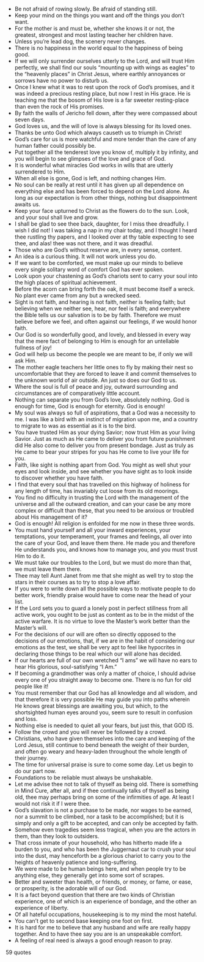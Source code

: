  - Be not afraid of rowing slowly. Be afraid of standing still.
 - Keep your mind on the things you want and off the things you don’t want.
 - For the mother is and must be, whether she knows it or not, the greatest, strongest and most lasting teacher her children have.
 - Unless you’re lead dog, the scenery never changes.
 - There is no happiness in the world equal to the happiness of being good.
 - If we will only surrender ourselves utterly to the Lord, and will trust Him perfectly, we shall find our souls “mounting up with wings as eagles” to the “heavenly places” in Christ Jesus, where earthly annoyances or sorrows have no power to disturb us.
 - Once I knew what it was to rest upon the rock of God’s promises, and it was indeed a precious resting place, but now I rest in His grace. He is teaching me that the bosom of His love is a far sweeter resting-place than even the rock of His promises.
 - By faith the walls of Jericho fell down, after they were compassed about seven days.
 - God loves us, and the will of love is always blessing for its loved ones.
 - Thanks be unto God which always causeth us to triumph in Christ!
 - God’s care for us is more watchful and more tender than the care of any human father could possibly be.
 - Put together all the tenderest love you know of, multiply it by infinity, and you will begin to see glimpses of the love and grace of God.
 - It is wonderful what miracles God works in wills that are utterly surrendered to Him.
 - When all else is gone, God is left, and nothing changes Him.
 - No soul can be really at rest until it has given up all dependence on everything else and has been forced to depend on the Lord alone. As long as our expectation is from other things, nothing but disappointment awaits us.
 - Keep your face upturned to Christ as the flowers do to the sun. Look, and your soul shall live and grow.
 - I shall be glad to see thee back, daughter, for I miss thee dreadfully. I wish I did not! I was taking a nap in my chair today, and I thought I heard thee rustling thy papers, and I looked over at thy table expecting to see thee, and alas! thee was not there, and it was dreadful.
 - Those who are God’s without reserve are, in every sense, content.
 - An idea is a curious thing. It will not work unless you do.
 - If we want to be comforted, we must make up our minds to believe every single solitary word of comfort God has ever spoken.
 - Look upon your chastening as God’s chariots sent to carry your soul into the high places of spiritual achievement.
 - Before the acorn can bring forth the oak, it must become itself a wreck. No plant ever came from any but a wrecked seed.
 - Sight is not faith, and hearing is not faith, neither is feeling faith; but believing when we neither see, hear, nor feel is faith; and everywhere the Bible tells us our salvation is to be by faith. Therefore we must believe before we feel, and often against our feelings, if we would honor faith.
 - Our God is so wonderfully good, and lovely, and blessed in every way that the mere fact of belonging to Him is enough for an untellable fullness of joy!
 - God will help us become the people we are meant to be, if only we will ask Him.
 - The mother eagle teachers her little ones to fly by making their nest so uncomfortable that they are forced to leave it and commit themselves to the unknown world of air outside. An just so does our God to us.
 - Where the soul is full of peace and joy, outward surrounding and circumstances are of comparatively little account.
 - Nothing can separate you from God’s love, absolutely nothing. God is enough for time, God is enough for eternity. God is enough!
 - My soul was always so full of aspirations, that a God was a necessity to me. I was like a bird with an instinct of migration upon me, and a country to migrate to was as essential as it is to the bird.
 - You have trusted Him as your dying Savior; now trust Him as your living Savior. Just as much as He came to deliver you from future punishment did He also come to deliver you from present bondage. Just as truly as He came to bear your stripes for you has He come to live your life for you.
 - Faith, like sight is nothing apart from God. You might as well shut your eyes and look inside, and see whether you have sight as to look inside to discover whether you have faith.
 - I find that every soul that has travelled on this highway of holiness for any length of time, has invariably cut loose from its old moorings.
 - You find no difficulty in trusting the Lord with the management of the universe and all the outward creation, and can your case be any more complex or difficult than these, that you need to be anxious or troubled about His management of it?
 - God is enough! All religion is enfolded for me now in these three words.
 - You must hand yourself and all your inward experiences, your temptations, your temperament, your frames and feelings, all over into the care of your God, and leave them there. He made you and therefore He understands you, and knows how to manage you, and you must trust Him to do it.
 - We must take our troubles to the Lord, but we must do more than that, we must leave them there.
 - Thee may tell Aunt Janet from me that she might as well try to stop the stars in their courses as to try to stop a love affair.
 - If you were to write down all the possible ways to motivate people to do better work, friendly praise would have to come near the head of your list.
 - If the Lord sets you to guard a lonely post in perfect stillness from all active work, you ought to be just as content as to be in the midst of the active warfare. It is no virtue to love the Master’s work better than the Master’s will.
 - For the decisions of our will are often so directly opposed to the decisions of our emotions, that, if we are in the habit of considering our emotions as the test, we shall be very apt to feel like hypocrites in declaring those things to be real which our will alone has decided.
 - If our hearts are full of our own wretched “I ams” we will have no ears to hear His glorious, soul-satisfying “I Am.”
 - If becoming a grandmother was only a matter of choice, I should advise every one of you straight away to become one. There is no fun for old people like it!
 - You must remember that our God has all knowledge and all wisdom, and that therefore it is very possible He may guide you into paths wherein He knows great blessings are awaiting you, but which, to the shortsighted human eyes around you, seem sure to result in confusion and loss.
 - Nothing else is needed to quiet all your fears, but just this, that GOD IS.
 - Follow the crowd and you will never be followed by a crowd.
 - Christians, who have given themselves into the care and keeping of the Lord Jesus, still continue to bend beneath the weight of their burden, and often go weary and heavy-laden throughout the whole length of their journey.
 - The time for universal praise is sure to come some day. Let us begin to do our part now.
 - Foundations to be reliable must always be unshakable.
 - Let me advise thee not to talk of thyself as being old. There is something in Mind Cure, after all, and if thee continually talks of thyself as being old, thee may perhaps bring on some of the infirmities of age. At least I would not risk it if I were thee.
 - God’s slavation is not a purchase to be made, nor wages to be earned, nor a summit to be climbed, nor a task to be accomplished; but it is simply and only a gift to be accepted, and can only be accepted by faith.
 - Somehow even tragedies seem less tragical, when you are the actors in them, than they look to outsiders.
 - That cross inmate of your household, who has hitherto made life a burden to you, and who has been the Juggernaut car to crush your soul into the dust, may henceforth be a glorious chariot to carry you to the heights of heavenly patience and long-suffering.
 - We were made to be human beings here, and when people try to be anything else, they generally get into some sort of scrapes.
 - Better and sweeter than health, or friends, or money, or fame, or ease, or prosperity, is the adorable will of our God.
 - It is a fact beyond question that there are two kinds of Christian experience, one of which is an experience of bondage, and the other an experience of liberty.
 - Of all hateful occupations, housekeeping is to my mind the most hateful.
 - You can’t get to second base keeping one foot on first.
 - It is hard for me to believe that any husband and wife are really happy together. And to have thee say you are is an unspeakable comfort.
 - A feeling of real need is always a good enough reason to pray.

59 quotes